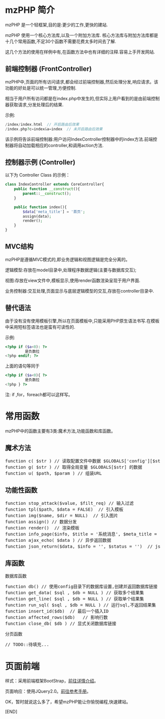 # mzPHP 简介

mzPHP 是一个轻框架,目的是:更少的工作,更快的建站.

mzPHP 使用一个核心方法库,以及一个附加方法库. 核心方法库与附加方法库都是十几个常用函数,不足30个函数不需要花费太多时间去了解.

这几个方法的使用在样例中有,在函数方法中也有详细的注释.容易上手开发网站.

## 前端控制器 (FrontController)
mzPHP中,页面的所有访问请求,都会经过前端控制器,然后处理分发,响应请求。该功能的好处是可以统一管理,方便控制.

相当于用户所有访问都是在index.php中发生的,但实际上用户看到的是由前端控制器获取请求,分发处理后的结果.

示例:

```php
/index/index.html  // 开启路由后效果
/index.php?c=index&a=index  // 未开启路由后效果
```

该示例将告诉前端控制器:用户访问IndexController控制器中的index方法.前端控制器将自动加载相应的controller,和调用action方法.

## 控制器示例 (Controller)

以下为 Controller Class 的示例：

```php
class IndexController extends CoreController{
	public function __construct(){
		parent::__construct();
	}

	public function index(){
		$data['meta_title'] = '首页';
		assign(data);
		render();
	}
}
```

## MVC结构

mzPHP是遵循MVC模式的,即业务逻辑和视图逻辑是完全分离的。

逻辑模型:存放在model目录中,处理程序数据逻辑(主要与数据库交互);

视图:存放在view文件中,模板显示,使用render函数渲染呈现于用户界面.

业务控制器:交互处理,页面显示与底层逻辑模型的交互,存放在controller目录中.

## 替代语法

由于没有没有使用模板引擎,所以在页面模板中,只能采用PHP原生语法书写.在模板中采用短标签语法也是蛮有可读性的.

示例:

```php
<?php if ($a<0): ?>
         是负数拉
<?php endif; ?>
```
上面的语句等同于
```php
<?php if ($a<0){ ?>
         是负数拉
<?php } ?>
```

注: if ,for，foreach都可以这样写。

# 常用函数
mzPHP中的函数主要有3类:魔术方法,功能函数和库函数。

## 魔术方法

<pre>
function c( $str ) // 读取配置文件中数据 $GLOBALS['config'][$str]
function g( $str ) // 取得全局变量 $GLOBALS[$str] 的数据
function u( $path, $param ) // 组装URL
</pre>

## 功能性函数

<pre>
function stop_attack($value, $filt_req) // 输入过滤
function tpl($path, $data = FALSE)  // 引入模板
function img($name, $dir = NULL)  // 引入图片
function assign() // 数据分发
function render()  // 渲染模板
function info_page($info, $title = '系统消息', $meta_title = '系统提示') // 系统提示页面
function ajax_echo( $data ) // 异步返回数据
function json_return($data, $info = '', $status = '')  // json返回数据
</pre>

## 库函数

数据库函数
<pre>
function db() // 使用config目录下的数据库设置,创建并返回数据库链接
function get_data( $sql , $db = NULL ) // 获取多个结果集
function get_line( $sql , $db = NULL ) // 获取单个结果集
function run_sql( $sql , $db = NULL ) // 运行sql,不返回结果集
function insert_id($db)  // 最后一个插入ID
function affected_rows($db)   // 影响行数
function close_db( $db ) // 显式关闭数据库链接
</pre>

分页函数
<pre>
// TODO::待填充...
</pre>

# 页面前端

样式：采用前端框架BootStrap，[前往详情介绍](http://www.bootcss.com/)。

页面响应：使用JQuery2.0。[前往参考手册](http://api.jquery.com/)。

OK，暂时就说这么多了，希望mzPHP能让你愉悦编程,快速建站。

[END]
